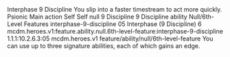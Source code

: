 <ability>
  <name>Interphase</name>
  <cost>9 Discipline</cost>
  <flavor>You slip into a faster timestream to act more quickly.</flavor>
  <keywords>
    <keyword>Psionic</keyword>
  </keywords>
  <type>Main action</type>
  <distance>Self</distance>
  <target>Self</target>
  <metadata>
    <class>null</class>
    <cost>9 Discipline</cost>
    <cost_amount>9</cost_amount>
    <cost_resource>Discipline</cost_resource>
    <feature_type>ability</feature_type>
    <file_dpath>Null/6th-Level Features</file_dpath>
    <item_id>interphase-9-discipline</item_id>
    <item_index>05</item_index>
    <item_name>Interphase (9 Discipline)</item_name>
    <level>6</level>
    <scc>mcdm.heroes.v1:feature.ability.null.6th-level-feature:interphase-9-discipline</scc>
    <scdc>1.1.1:10.2.6.3:05</scdc>
    <source>mcdm.heroes.v1</source>
    <type>feature/ability/null/6th-level-feature</type>
  </metadata>
  <effects>
    <effect type="mundane">You can use up to three signature abilities, each of which gains an edge.</effect>
  </effects>
</ability>
